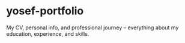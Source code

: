 # yosef-portfolio
My CV, personal info, and professional journey – everything about my education, experience, and skills.
